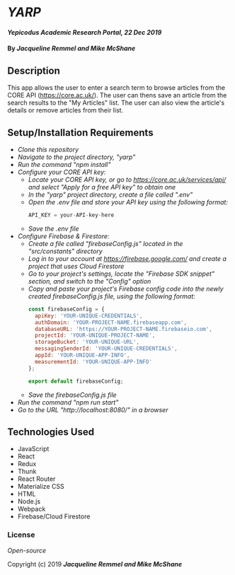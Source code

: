 # _YARP_

#### _Yepicodus Academic Research Portal, 22 Dec 2019_

#### By _**Jacqueline Remmel and Mike McShane**_

## Description

This app allows the user to enter a search term to browse articles from the CORE API (https://core.ac.uk/). The user can thens save an article from the search results to the "My Articles" list. The user can also view the article's details or remove articles from their list.

## Setup/Installation Requirements

* _Clone this repository_
* _Navigate to the project directory, "yarp"_
* _Run the command "npm install"_
* _Configure your CORE API key:_
  * _Locate your CORE API key, or go to https://core.ac.uk/services/api/ and select "Apply for a free API key" to obtain one_
  * _In the "yarp" project directory, create a file called ".env"_
  * _Open the .env file and store your API key using the following format:_
    ```javascript
    API_KEY = your-API-key-here
    ```
  * _Save the .env file_
* _Configure Firebase & Firestore:_
  * _Create a file called "firebaseConfig.js" located in the "src/constants" directory_
  * _Log in to your account at https://firebase.google.com/ and create a project that uses Cloud Firestore_
  * _Go to your project's settings, locate the "Firebase SDK snippet" section, and switch to the "Config" option_
  * _Copy and paste your project's Firebase config code into the newly created firebaseConfig.js file, using the following format:_
    ```javascript
    const firebaseConfig = {
      apiKey: 'YOUR-UNIQUE-CREDENTIALS',
      authDomain: 'YOUR-PROJECT-NAME.firebaseapp.com',
      databaseURL: 'https://YOUR-PROJECT-NAME.firebaseio.com',
      projectId: 'YOUR-UNIQUE-PROJECT-NAME',
      storageBucket: 'YOUR-UNIQUE-URL',
      messagingSenderId: 'YOUR-UNIQUE-CREDENTIALS',
      appId: 'YOUR-UNIQUE-APP-INFO',
      measurementId: 'YOUR-UNIQUE-APP-INFO'
    };

    export default firebaseConfig;
    ```
  * _Save the firebaseConfig.js file_
* _Run the command "npm run start"_
* _Go to the URL "http://localhost:8080/" in a browser_

## Technologies Used

* JavaScript
* React
* Redux
* Thunk
* React Router
* Materialize CSS
* HTML
* Node.js
* Webpack
* Firebase/Cloud Firestore

### License

*Open-source*

Copyright (c) 2019 **_Jacqueline Remmel and Mike McShane_**